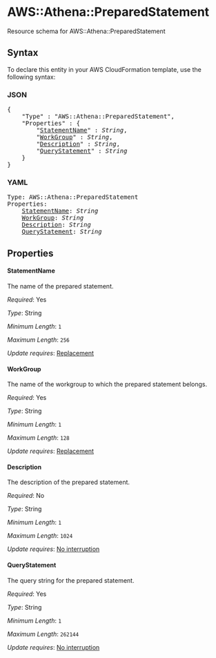 # AWS::Athena::PreparedStatement

Resource schema for AWS::Athena::PreparedStatement

## Syntax

To declare this entity in your AWS CloudFormation template, use the following syntax:

### JSON

<pre>
{
    "Type" : "AWS::Athena::PreparedStatement",
    "Properties" : {
        "<a href="#statementname" title="StatementName">StatementName</a>" : <i>String</i>,
        "<a href="#workgroup" title="WorkGroup">WorkGroup</a>" : <i>String</i>,
        "<a href="#description" title="Description">Description</a>" : <i>String</i>,
        "<a href="#querystatement" title="QueryStatement">QueryStatement</a>" : <i>String</i>
    }
}
</pre>

### YAML

<pre>
Type: AWS::Athena::PreparedStatement
Properties:
    <a href="#statementname" title="StatementName">StatementName</a>: <i>String</i>
    <a href="#workgroup" title="WorkGroup">WorkGroup</a>: <i>String</i>
    <a href="#description" title="Description">Description</a>: <i>String</i>
    <a href="#querystatement" title="QueryStatement">QueryStatement</a>: <i>String</i>
</pre>

## Properties

#### StatementName

The name of the prepared statement.

_Required_: Yes

_Type_: String

_Minimum Length_: <code>1</code>

_Maximum Length_: <code>256</code>

_Update requires_: [Replacement](https://docs.aws.amazon.com/AWSCloudFormation/latest/UserGuide/using-cfn-updating-stacks-update-behaviors.html#update-replacement)

#### WorkGroup

The name of the workgroup to which the prepared statement belongs.

_Required_: Yes

_Type_: String

_Minimum Length_: <code>1</code>

_Maximum Length_: <code>128</code>

_Update requires_: [Replacement](https://docs.aws.amazon.com/AWSCloudFormation/latest/UserGuide/using-cfn-updating-stacks-update-behaviors.html#update-replacement)

#### Description

The description of the prepared statement.

_Required_: No

_Type_: String

_Minimum Length_: <code>1</code>

_Maximum Length_: <code>1024</code>

_Update requires_: [No interruption](https://docs.aws.amazon.com/AWSCloudFormation/latest/UserGuide/using-cfn-updating-stacks-update-behaviors.html#update-no-interrupt)

#### QueryStatement

The query string for the prepared statement.

_Required_: Yes

_Type_: String

_Minimum Length_: <code>1</code>

_Maximum Length_: <code>262144</code>

_Update requires_: [No interruption](https://docs.aws.amazon.com/AWSCloudFormation/latest/UserGuide/using-cfn-updating-stacks-update-behaviors.html#update-no-interrupt)

